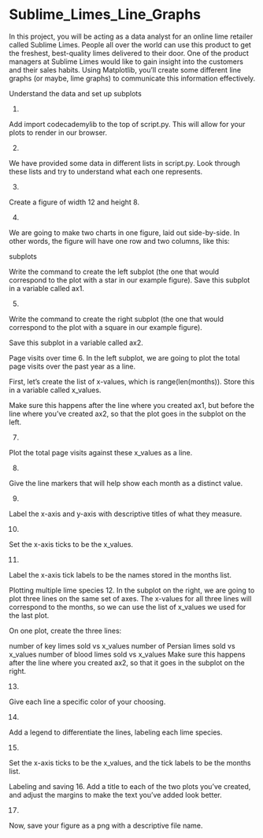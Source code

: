 # Sublime_Limes_Line_Graphs

In this project, you will be acting as a data analyst for an online lime retailer called Sublime Limes. 
People all over the world can use this product to get the freshest, best-quality limes delivered to their door. 
One of the product managers at Sublime Limes would like to gain insight into the customers and their sales habits. 
Using Matplotlib, you’ll create some different line graphs (or maybe, lime graphs) to communicate this information effectively.



Understand the data and set up subplots

1.
Add import codecademylib to the top of script.py. This will allow for your plots to render in our browser.

2.
We have provided some data in different lists in script.py. Look through these lists and try to understand what each one represents.

3.
Create a figure of width 12 and height 8.


4.
We are going to make two charts in one figure, laid out side-by-side. In other words, the figure will have one row and two columns, like this:

subplots

Write the command to create the left subplot (the one that would correspond to the plot with a star in our example figure). Save this subplot in a variable called ax1.


5.
Write the command to create the right subplot (the one that would correspond to the plot with a square in our example figure).

Save this subplot in a variable called ax2.

Page visits over time
6.
In the left subplot, we are going to plot the total page visits over the past year as a line.

First, let’s create the list of x-values, which is range(len(months)). Store this in a variable called x_values.

Make sure this happens after the line where you created ax1, but before the line where you’ve created ax2, so that the plot goes in the subplot on the left.

7.
Plot the total page visits against these x_values as a line.

8.
Give the line markers that will help show each month as a distinct value.



9.
Label the x-axis and y-axis with descriptive titles of what they measure.



10.
Set the x-axis ticks to be the x_values.


11.
Label the x-axis tick labels to be the names stored in the months list.



Plotting multiple lime species
12.
In the subplot on the right, we are going to plot three lines on the same set of axes. The x-values for all three lines will correspond to the months, so we can use the list of x_values we used for the last plot.

On one plot, create the three lines:

number of key limes sold vs x_values
number of Persian limes sold vs x_values
number of blood limes sold vs x_values
Make sure this happens after the line where you created ax2, so that it goes in the subplot on the right.

13.
Give each line a specific color of your choosing.

14.
Add a legend to differentiate the lines, labeling each lime species.

15.
Set the x-axis ticks to be the x_values, and the tick labels to be the months list.

Labeling and saving
16.
Add a title to each of the two plots you’ve created, and adjust the margins to make the text you’ve added look better.

17.
Now, save your figure as a png with a descriptive file name.
